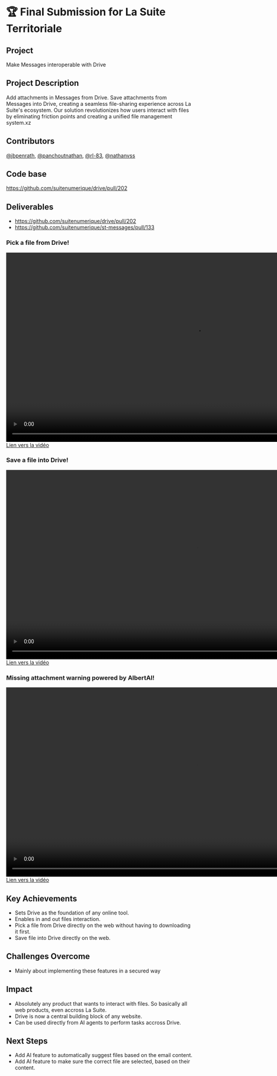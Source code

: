 # 🏆 Final Submission for La Suite Territoriale

## Project

Make Messages interoperable with Drive

## Project Description

Add attachments in Messages from Drive. Save attachments from Messages into Drive, creating a seamless file-sharing experience across La Suite's ecosystem. Our solution revolutionizes how users interact with files by eliminating friction points and creating a unified file management system.xz

## Contributors

<a href="https://github.com/jbpenrath">@jbpenrath</a>, <a href="https://github.com/panchoutnathan">@panchoutnathan</a>, <a href="https://github.com/rl-83">@rl-83</a>, <a href="https://github.com/nathanvss">@nathanvss</a>

## Code base

https://github.com/suitenumerique/drive/pull/202

## Deliverables

- https://github.com/suitenumerique/drive/pull/202
- https://github.com/suitenumerique/st-messages/pull/133

### Pick a file from Drive!

<video src="./assets/pick.mp4" width="1024" controls></video>
[Lien vers la vidéo](./assets/save.mp4)

### Save a file into Drive!

<video src="./assets/save.mp4" width="1024" controls></video>
[Lien vers la vidéo](./assets/save.mp4)

### Missing attachment warning powered by AlbertAI!

<video src="./assets/ia-missing-attachments.mp4" width="1024" controls></video>
[Lien vers la vidéo](./assets/save.mp4)

## Key Achievements

- Sets Drive as the foundation of any online tool.
- Enables in and out files interaction.
- Pick a file from Drive directly on the web without having to downloading it first.
- Save file into Drive directly on the web.

## Challenges Overcome

- Mainly about implementing these features in a secured way

## Impact

- Absolutely any product that wants to interact with files. So basically all web products, even accross La Suite.
- Drive is now a central building block of any website.
- Can be used directly from AI agents to perform tasks accross Drive.

## Next Steps

- Add AI feature to automatically suggest files based on the email content.
- Add AI feature to make sure the correct file are selected, based on their content.
